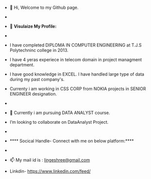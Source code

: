 - 👋 Hi, Welcome to my Github page.
- 
- 👀 **Visulaize My Profile:**

-
- I have completed DIPLOMA IN COMPUTER ENGINEERING at T.J.S Polytechninc college in 2013.
- I have 4 yeras experiece in telecom domain in project managment department. 
- I have good knowledge in EXCEL. I have handled large type of data during my past company's.
- Currenty i am working in CSS CORP from NOKIA projects in SENIOR ENGINEER designation.
- 
- 💞️ Currently i am pursuing DATA ANALYST course. 
-    I’m looking to collaborate on DataAnalyst Project.
-
-  ****  Socical Handle- Connect with me on below platform:****
-  
- 📫 My mail id is : lingeshree@gmail.com
- Linkdin- https://www.linkedin.com/feed/





<!---
Lingeshree/Lingeshree is a ✨ special ✨ repository because its `README.md` (this file) appears on your GitHub profile.
You can click the Preview link to take a look at your changes.
--->

